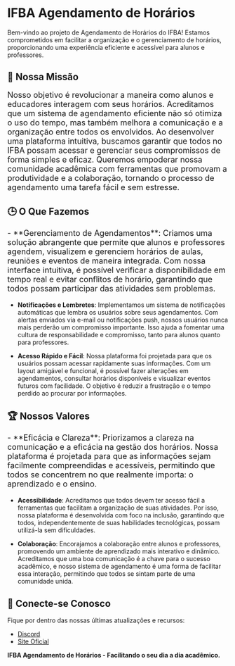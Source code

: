 # IFBA Agendamento de Horários

Bem-vindo ao projeto de Agendamento de Horários do IFBA! Estamos comprometidos em facilitar a organização e o gerenciamento de horários, proporcionando uma experiência eficiente e acessível para alunos e professores.

## 🌟 Nossa Missão  
<p style="font-size: 18px;">  
Nosso objetivo é revolucionar a maneira como alunos e educadores interagem com seus horários. Acreditamos que um sistema de agendamento eficiente não só otimiza o uso do tempo, mas também melhora a comunicação e a organização entre todos os envolvidos. Ao desenvolver uma plataforma intuitiva, buscamos garantir que todos no IFBA possam acessar e gerenciar seus compromissos de forma simples e eficaz. Queremos empoderar nossa comunidade acadêmica com ferramentas que promovam a produtividade e a colaboração, tornando o processo de agendamento uma tarefa fácil e sem estresse.
</p>

## 🕒 O Que Fazemos  
<p style="font-size: 18px;">  
- **Gerenciamento de Agendamentos**: Criamos uma solução abrangente que permite que alunos e professores agendem, visualizem e gerenciem horários de aulas, reuniões e eventos de maneira integrada. Com nossa interface intuitiva, é possível verificar a disponibilidade em tempo real e evitar conflitos de horário, garantindo que todos possam participar das atividades sem problemas.

- **Notificações e Lembretes**: Implementamos um sistema de notificações automáticas que lembra os usuários sobre seus agendamentos. Com alertas enviados via e-mail ou notificações push, nossos usuários nunca mais perderão um compromisso importante. Isso ajuda a fomentar uma cultura de responsabilidade e compromisso, tanto para alunos quanto para professores.

- **Acesso Rápido e Fácil**: Nossa plataforma foi projetada para que os usuários possam acessar rapidamente suas informações. Com um layout amigável e funcional, é possível fazer alterações em agendamentos, consultar horários disponíveis e visualizar eventos futuros com facilidade. O objetivo é reduzir a frustração e o tempo perdido ao procurar por informações.
</p>

## 🏆 Nossos Valores  
<p style="font-size: 18px;">  
- **Eficácia e Clareza**: Priorizamos a clareza na comunicação e a eficácia na gestão dos horários. Nossa plataforma é projetada para que as informações sejam facilmente compreendidas e acessíveis, permitindo que todos se concentrem no que realmente importa: o aprendizado e o ensino.

- **Acessibilidade**: Acreditamos que todos devem ter acesso fácil a ferramentas que facilitam a organização de suas atividades. Por isso, nossa plataforma é desenvolvida com foco na inclusão, garantindo que todos, independentemente de suas habilidades tecnológicas, possam utilizá-la sem dificuldades.

- **Colaboração**: Encorajamos a colaboração entre alunos e professores, promovendo um ambiente de aprendizado mais interativo e dinâmico. Acreditamos que uma boa comunicação é a chave para o sucesso acadêmico, e nosso sistema de agendamento é uma forma de facilitar essa interação, permitindo que todos se sintam parte de uma comunidade unida.
</p>

## 🔗 Conecte-se Conosco  
Fique por dentro das nossas últimas atualizações e recursos:

- [Discord](#)  
- [Site Oficial](#)  

**IFBA Agendamento de Horários - Facilitando o seu dia a dia acadêmico.**
